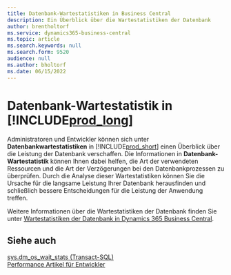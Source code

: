 ```yaml
---
title: Datenbank-Wartestatistiken in Business Central
description: Ein Überblick über die Wartestatistiken der Datenbank
author: brentholtorf
ms.service: dynamics365-business-central
ms.topic: article
ms.search.keywords: null
ms.search.form: 9520
audience: null
ms.author: bholtorf
ms.date: 06/15/2022
---
```

# Datenbank-Wartestatistik in [!INCLUDE[prod_long](includes/prod_long.md)]

Administratoren und Entwickler können sich unter **Datenbankwartestatistiken** in [!INCLUDE[prod_short](includes/prod_short.md)] einen Überblick über die Leistung der Datenbank verschaffen. Die Informationen in **Datenbank-Wartestatistik** können Ihnen dabei helfen, die Art der verwendeten Ressourcen und die Art der Verzögerungen bei den Datenbankprozessen zu überprüfen. Durch die Analyse dieser Wartestatistiken können Sie die Ursache für die langsame Leistung Ihrer Datenbank herausfinden und schließlich bessere Entscheidungen für die Leistung der Anwendung treffen.

Weitere Informationen über die Wartestatistiken der Datenbank finden Sie unter [Wartestatistiken der Datenbank in Dynamics 365 Business Central](/dynamics365/business-central/dev-itpro/administration/database-wait-statistics).

## Siehe auch

[sys.dm_os_wait_stats (Transact-SQL)](/sql/relational-databases/system-dynamic-management-views/sys-dm-os-wait-stats-transact-sql)  
[Performance Artikel für Entwickler](/dynamics365/business-central/dev-itpro/performance/performance-developer)

